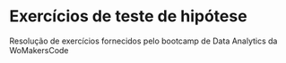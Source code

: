 # Exercícios de teste de hipótese

Resolução de exercícios fornecidos pelo bootcamp de Data Analytics da WoMakersCode
